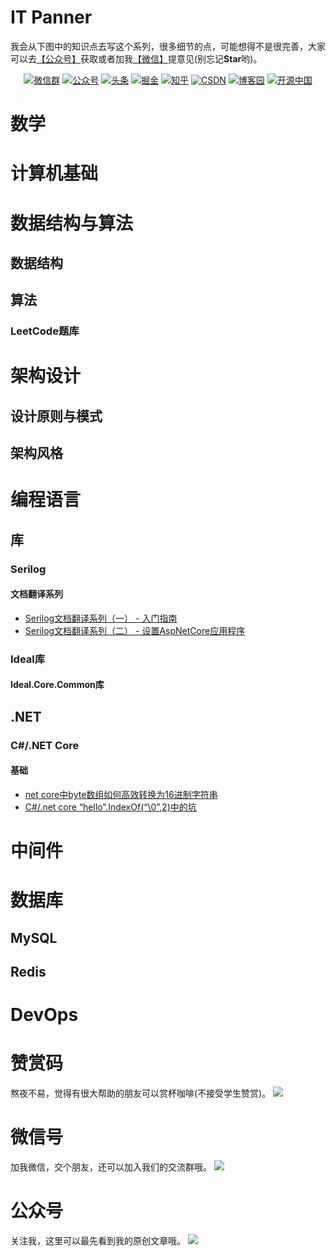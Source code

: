 ﻿# IT Panner

我会从下图中的知识点去写这个系列，很多细节的点，可能想得不是很完善，大家可以去[【公众号】](#公众号)获取或者加我[【微信】](#微信)提意见(别忘记**Star**哟)。


<p align="center">
  <a href="#微信"><img src="https://img.shields.io/badge/weChat-微信群-blue.svg" alt="微信群"></a>
  <a href="#公众号"><img src="https://img.shields.io/badge/公众号-IT规划师-lightgrey.svg" alt="公众号"></a>
  <a href="https://www.toutiao.com/c/user/token/MS4wLjABAAAAglpgOCuXZXXyifatKX4HTiUdge6AS_TLNucazVkphrg/"><img src="https://img.shields.io/badge/toutiao-头条-9cf" alt="头条"></a>
  <a href="https://juejin.im/user/2330620383998413"><img src="https://img.shields.io/badge/juejin-掘金-blue.svg" alt="掘金"></a>
  <a href="https://www.zhihu.com/people/hugogoos"><img src="https://img.shields.io/badge/zhihu-知乎-informational" alt="知乎"></a>
  <a href="https://me.csdn.net/zhulianfang1991"><img src="https://img.shields.io/badge/csdn-CSDN-red.svg" alt="CSDN"></a>
  <a href="https://www.cnblogs.com/hugogoos"><img src="https://img.shields.io/badge/cnblogs-博客园-important.svg" alt="博客园"></a>
  <a href="https://my.oschina.net/u/4767676"><img src="https://img.shields.io/badge/oschina-开源中国-green" alt="开源中国"></a>
</p>

# 数学
# 计算机基础
# 数据结构与算法

## 数据结构  

## 算法  
### LeetCode题库
   
# 架构设计

## 设计原则与模式  

## 架构风格  
# 编程语言

## 库
### Serilog
#### 文档翻译系列
  - [Serilog文档翻译系列（一） - 入门指南](https://mp.weixin.qq.com/s/iWa34SeJTNxDk2wL1WhfQQ)
  - [Serilog文档翻译系列（二） - 设置AspNetCore应用程序](https://mp.weixin.qq.com/s/ciUS9ye5E8eqQsDP1v-LIA)
### Ideal库
#### Ideal.Core.Common库

## .NET
### C#/.NET Core
#### 基础
  - [net core中byte数组如何高效转换为16进制字符串](https://mp.weixin.qq.com/s/U-2nkoQ80x_ehS6KDRWLgg)
  - [C#/.net core “hello”.IndexOf(“\0”,2)中的坑](https://mp.weixin.qq.com/s/mFigIMTF-HfWbnrJn-rIsw)


# 中间件

# 数据库
## MySQL

## Redis


# DevOps


# 赞赏码

熬夜不易，觉得有很大帮助的朋友可以赏杯咖啡(不接受学生赞赏)。
![](https://gitee.com/hugogoos/Planner/raw/master/images/tip_code.jpg)

# 微信号

加我微信，交个朋友，还可以加入我们的交流群哦。
<a name="微信"></a>
![](https://gitee.com/hugogoos/Planner/raw/master/images/wechat.jpg)

# 公众号

关注我，这里可以最先看到我的原创文章哦。
<a name="公众号"></a>
![](https://gitee.com/hugogoos/Planner/raw/master/images/public_account.png)

